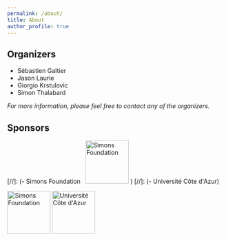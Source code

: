 ```yaml
---
permalink: /about/
title: About
author_profile: true
---
```


## Organizers

- Sébastien Galtier
- Jason Laurie
- Giorgio Krstulovic
- Simon Thalabard

*For more information, please feel free to contact any of the organizers.*

## Sponsors

[//]: (- Simons Foundation &nbsp; <img src="{{ site.baseurl }}/images/logo_simons.png" alt="Simons Foundation" style="height: 100px" > )
[//]: (- Université Côte d'Azur)

<img src="{{ site.baseurl }}/images/logo_simons.png" alt="Simons Foundation" style="height: 100px" > 

<img src="{{ site.baseurl }}/images/logo_uca.png" alt="Université Côte d'Azur" style="height: 100px" > 

